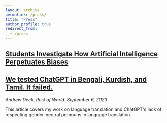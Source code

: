 ```yaml
---
layout: archive
permalink: /press/
title: "Press"
author_profile: true
redirect_from:
  - /press
---
```


## <a href = "https://ischool.uw.edu/news/2023/10/students-investigate-how-artificial-intelligence-perpetuates-biases?fbclid=IwAR2nyV0_RiuBVnutpGhnZucRD6e837bVYqHUDzKWWB4iV8KHhj6ltDHDF4A">Students Investigate How Artificial Intelligence Perpetuates Biases</a>


## <a href = "https://restofworld.org/2023/chatgpt-problems-global-language-testing/">We tested ChatGPT in Bengali, Kurdish, and Tamil. It failed.</a>
_Andrew Deck, Rest of World. September 6, 2023._

This article covers my work on language translation and ChatGPT's lack of respecting gender-neutral pronouns in language translation. 

